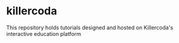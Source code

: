 # killercoda
This repository holds tutorials designed and hosted on Killercoda's interactive education platform
